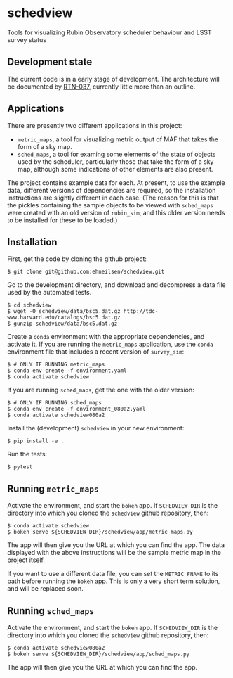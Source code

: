 # schedview
Tools for visualizing Rubin Observatory scheduler behaviour and LSST survey status

## Development state

The current code is in a early stage of development. The architecture will
be documented by [RTN-037](https://rtn-037.lsst.io/), currently little more than
an outline.

## Applications

There are presently two different applications in this project:

- `metric_maps`, a tool for visualizing metric output of MAF that takes the form
of a sky map.
- `sched_maps`, a tool for examing some elements of the state of objects used by
the scheduler, particularly those that take the form of a sky map, although some
indications of other elements are also present.

The project contains example data for each. At present, to use the example data,
different versions of dependencies are required, so the installation instructions
are slightly different in each case. (The reason for this is that the pickles
containing the sample objects to be viewed with `sched_maps` were created with
an old version of `rubin_sim`, and this older version needs to be installed for
these to be loaded.)

## Installation

First, get the code by cloning the github project:

    $ git clone git@github.com:ehneilsen/schedview.git

Go to the development directory, and download and decompress a data file used
by the automated tests. 

    $ cd schedview
    $ wget -O schedview/data/bsc5.dat.gz http://tdc-www.harvard.edu/catalogs/bsc5.dat.gz
    $ gunzip schedview/data/bsc5.dat.gz

Create a `conda` environment with the appropriate dependencies, and activate it.
If you are running the `metric_maps` application, use the `conda` environment
file that includes a recent version of `survey_sim`:

    $ # ONLY IF RUNNING metric_maps
    $ conda env create -f environment.yaml
    $ conda activate schedview

If you are running `sched_maps`, get the one with the older version:

    $ # ONLY IF RUNNING sched_maps
    $ conda env create -f environment_080a2.yaml
    $ conda activate schedview080a2

Install the (development) `schedview` in your new environment:

    $ pip install -e .

Run the tests:

    $ pytest

## Running `metric_maps`

Activate the environment, and start the `bokeh` app. If `SCHEDVIEW_DIR` is the
directory into which you cloned the `schedview` github repository, then:

    $ conda activate schedview
    $ bokeh serve ${SCHEDVIEW_DIR}/schedview/app/metric_maps.py

The app will then give you the URL at which you can find the app. The data
displayed with the above instructions will be the sample metric map in the
project itself.

If you want to use a different data file, you can set the `METRIC_FNAME`
to its path before running the `bokeh` app. This is only a very short term
solution, and will be replaced soon.

## Running `sched_maps`

Activate the environment, and start the `bokeh` app. If `SCHEDVIEW_DIR` is the
directory into which you cloned the `schedview` github repository, then:

    $ conda activate schedview080a2
    $ bokeh serve ${SCHEDVIEW_DIR}/schedview/app/sched_maps.py

The app will then give you the URL at which you can find the app.